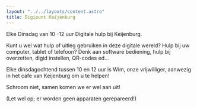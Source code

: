 ```yaml
---
layout: "../../layouts/content.astro"
title: Digipunt Keijenburg
---
```


Elke Dinsdag van 10 -12 uur Digitale hulp  bij Keijenburg.

Kunt u wel wat hulp of uitleg gebruiken in deze digitale wereld? 
Hulp bij uw computer, tablet of telefoon? Denk aan software bediening, 
hulp bij overzetten, digid instellen, QR-codes ed… 

Elke dinsdagochtend tussen 10 en 12 uur is Wim, onze vrijwilliger, aanwezig in het cafe van Keijenburg om u te helpen! 

Schroom niet, samen komen we er wel aan uit!

(Let wel op; er worden geen apparaten gerepareerd!)
